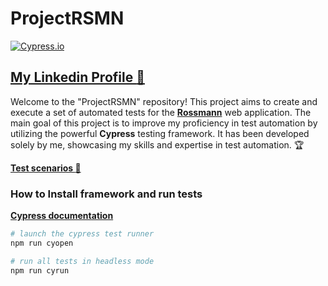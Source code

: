 # ProjectRSMN 
[![Cypress.io](https://img.shields.io/badge/tested%20with-Cypress-04C38E.svg)](https://www.cypress.io/) 

## **[My Linkedin Profile :speech_balloon:	](https://www.linkedin.com/in/kkapuscinska/)**

Welcome to the "ProjectRSMN" repository! This project aims to create and execute a set of automated tests for the **[Rossmann](https://www.rossmann.pl)** web application. 
The main goal of this project is to improve my proficiency in test automation by utilizing the powerful **Cypress** testing framework. 
It has been developed solely by me, showcasing my skills and expertise in test automation. :trophy:


**[Test scenarios :mechanical_arm:](https://github.com/KKapuscinska/CypressAutomationProject/tree/main/test_cases)** 


### How to Install framework and run tests 

**[Cypress documentation](https://docs.cypress.io/guides/getting-started/installing-cypress)**

```bash
# launch the cypress test runner
npm run cyopen
```

```bash
# run all tests in headless mode
npm run cyrun
```